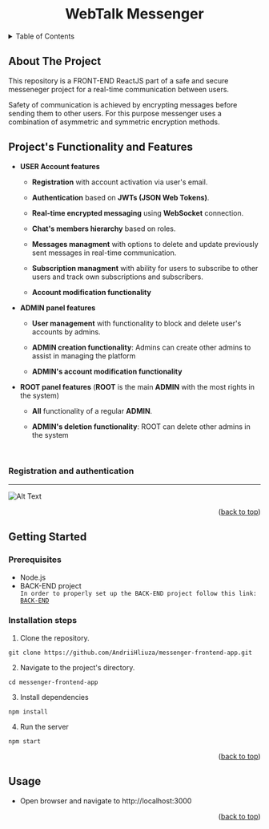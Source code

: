 <a name="readme-top"></a>
<h1 align="center"><b>WebTalk Messenger</b></h1>


<!-- TABLE OF CONTENTS -->
<details>
  <summary>Table of Contents</summary>
  <ol>
    <li>
      <a href="#description">About The Project</a>
    </li>
    <li>
      <a href="#projects-functionality-and-features">Project's Functionality and Features</a>
    </li>
    <li>
      <a href="#getting-started">Getting Started</a>
      <ul>
        <li><a href="#prerequisites">Prerequisites</a></li>
        <li><a href="#installation-steps">Installation Steps</a></li>
      </ul>
    </li>
    <li><a href="#usage">Usage</a></li>
  </ol>
</details>


<!-- About The Project -->
## About The Project
<p>This repository is a FRONT-END ReactJS part of a safe and secure messeneger project for a real-time communication between users.</p>
<p>
  Safety of communication is achieved by encrypting messages before sending them to other users. For this purpose messenger uses a combination of asymmetric and symmetric encryption methods.
</p>


<!-- Project's Functionality and Features -->
## Project's Functionality and Features

* **USER Account features**

    - **Registration** with account activation via user's email.

    - **Authentication** based on **JWTs (JSON Web Tokens)**.

    - **Real-time encrypted messaging** using **WebSocket** connection.

    - **Chat's members hierarchy** based on roles.

    - **Messages managment** with options to delete and update previously sent messages in real-time communication.

    - **Subscription managment** with ability for users to subscribe to other users and track own subscriptions and subscribers.

    - **Account modification functionality**

* **ADMIN panel features**

    - **User management** with functionality to block and delete user's accounts by admins.

    - **ADMIN creation functionality**: Admins can create other admins to assist in managing the platform
    
    - **ADMIN's account modification functionality**

* **ROOT panel features** (**ROOT** is the main **ADMIN** with the most rights in the system)

    - **All** functionality of a regular **ADMIN**.

    - **ADMIN's deletion functionality**: ROOT can delete other admins in the system

<br/>


### Registration and authentication

---

![Alt Text](assets/messenger_registration_and_authentication.gif)

<p align="right">(<a href="#readme-top">back to top</a>)</p>


<!-- Getting Started -->
## Getting Started

### Prerequisites

<ul>
  <li>Node.js</li>
  <li>
    <div>BACK-END project</div>
    <div>
      <code>In order to properly set up the BACK-END project follow this link: <a href="https://example.com">BACK-END</a></code>
    </div>
  </li>
</ul>


### Installation steps
1. Clone the repository.
```
git clone https://github.com/AndriiHliuza/messenger-frontend-app.git
```

2. Navigate to the project's directory.
```
cd messenger-frontend-app
```

3. Install dependencies
```
npm install
```

4. Run the server
```
npm start
```

<p align="right">(<a href="#readme-top">back to top</a>)</p>


<!-- Usage -->
## Usage
* Open browser and navigate to http://localhost:3000

<p align="right">(<a href="#readme-top">back to top</a>)</p>

